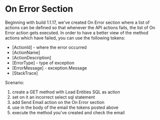 # On Error Section

Beginning with build 1.1.17, we've created On Error section where a list of actions can be defined so that whenever the API actions fails, the list of On Error action gets executed. In order to have a better view of the method actions which have failed, you can use the following tokens:

* [ActionId] - where the error occurred
* [ActionName]
* [ActionDescription]
* [ErrorType] - type of exception
* [ErrorMessage] - exception.Message
* [StackTrace]

Scenario:

1. create a GET method with Load Entities SQL as action 
2. set on it an incorrect select sql statement
3. add Send Email action on the On Error section
4. use in the body of the email the tokens posted above
5. execute the method you've created and check the email